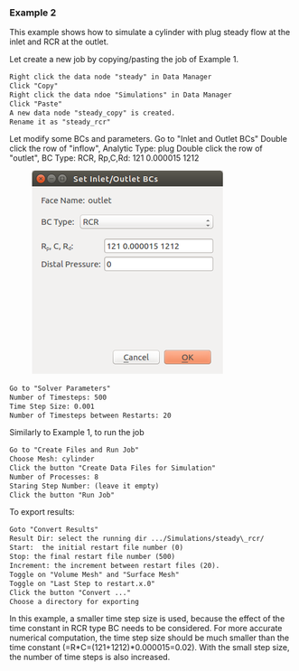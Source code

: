 ### Example 2

This example shows how to simulate a cylinder with plug steady flow at the inlet and RCR at the outlet.

Let create a new job by copying/pasting the job of Example 1.

    Right click the data node "steady" in Data Manager
    Click "Copy"
    Right click the data ndoe "Simulations" in Data Manager
    Click "Paste"
    A new data node "steady_copy" is created.
    Rename it as "steady_rcr"

Let modify some BCs and parameters.
Go to "Inlet and Outlet BCs"
Double click the row of "inflow", Analytic Type: plug
Double click the row of "outlet", BC Type: RCR, Rp,C,Rd: 121 0.000015 1212

<figure>
  <img class="svImg scImgMd" src="/documentation/flowsolver/imgs/outletrcr.png">
  <figcaption class="svCaption" > </figcaption>
</figure>

    Go to "Solver Parameters"
    Number of Timesteps: 500
    Time Step Size: 0.001
    Number of Timesteps between Restarts: 20

Similarly to Example 1, to run the job

    Go to "Create Files and Run Job"
    Choose Mesh: cylinder
    Click the button "Create Data Files for Simulation"
    Number of Processes: 8
    Staring Step Number: (leave it empty)
    Click the button "Run Job"

To export results:

    Goto "Convert Results"
    Result Dir: select the running dir .../Simulations/steady\_rcr/
    Start:  the initial restart file number (0)
    Stop: the final restart file number (500)
    Increment: the increment between restart files (20).
    Toggle on "Volume Mesh" and "Surface Mesh"
    Toggle on "Last Step to restart.x.0"
    Click the button "Convert ..."
    Choose a directory for exporting

In this example, a smaller time step size is used, because the effect of the time constant in RCR type BC needs to be considered. For more accurate numerical computation, the time step size should be much smaller than the time constant (=R*C=(121+1212)*0.000015=0.02). With the small step size, the number of time steps is also increased.
